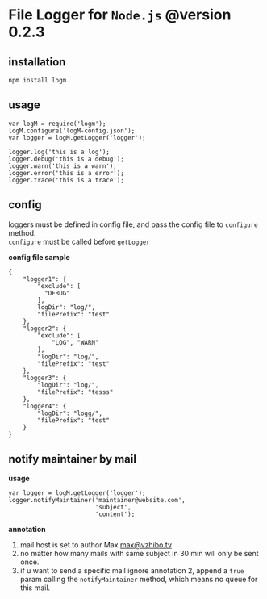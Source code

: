 # File Logger for `Node.js` @version 0.2.3

## installation
    npm install logm
    
## usage
    var logM = require('logm');
    logM.configure('logM-config.json');
    var logger = logM.getLogger('logger');
    
    logger.log('this is a log');
    logger.debug('this is a debug');
    logger.warn('this is a warn');
    logger.error('this is a error');
    logger.trace('this is a trace');
    
## config
loggers must be defined in config file, and pass the config file to `configure` method.   
`configure` must be called before `getLogger`

**config file sample**

    {  
        "logger1": {  
            "exclude": [  
              "DEBUG"  
            ],  
            logDir": "log/",
            "filePrefix": "test"
        },
        "logger2": {
            "exclude": [
                "LOG", "WARN"
            ],
            "logDir": "log/",
            "filePrefix": "test"
        },
        "logger3": {
            "logDir": "log/",
            "filePrefix": "tesss"
        },
        "logger4": {
            "logDir": "logg/",
            "filePrefix": "test"
        }
    }
   
## notify maintainer by mail
**usage**
	
	var logger = logM.getLogger('logger');
	logger.notifyMaintainer('maintainer@website.com',
						    'subject',
						    'content');
				
**annotation**	

1. mail host is set to author Max <max@vzhibo.tv>
2. no matter how many mails with same subject in 30 min will only be sent once.
3. if u want to send a specific mail ignore annotation 2, append a `true` param calling the `notifyMaintainer` method, which means no queue for this mail.
